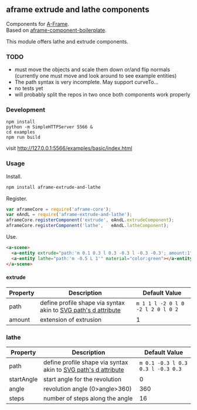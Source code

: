 ## aframe extrude and lathe components

Components for [A-Frame](https://aframe.io).  
Based on [aframe-component-boilerplate](https://github.com/ngokevin/aframe-component-boilerplate).

This module offers lathe and extrude components.



### TODO

* must move the objects and scale them down or/and flip normals (currently one must move and look around to see example entities)
* The path syntax is very incomplete. May support curveTo...
* no tests yet
* will probably split the repos in two once both components work properly


### Development

    npm install
    python -m SimpleHTTPServer 5566 &
    cd examples
    npm run build

visit <http://127.0.0.1:5566/examples/basic/index.html>



### Usage

Install.

```bash
npm install aframe-extrude-and-lathe
```

Register.

```js
var aframeCore = require('aframe-core');
var eAndL = require('aframe-extrude-and-lathe');
aframeCore.registerComponent('extrude', eAndL.extrudeComponent);
aframeCore.registerComponent('lathe',   eAndL.latheComponent);
```

Use.

```html
<a-scene>
  <a-entity extrude="path:'m 0.1 0.3 l 0.3 -0.3 l -0.3 -0.3'; amount:1" material="color:blue"></a-entity>
  <a-entity lathe="path:'m -0.5 L 1'" material="color:green"></a-entity>
</a-scene>
```



#### extrude

| Property | Description | Default Value |
| -------- | ----------- | ------------- |
| path     | define profile shape via syntax akin to [SVG path's d attribute](http://www.w3.org/TR/SVG/paths.html)            | `m 1 1 l -2 0 l 0 -2 l 2 0 l 0 2` |
| amount   | extension of extrusion |  1 |


### lathe

| Property | Description | Default Value |
| -------- | ----------- | ------------- |
| path     | define profile shape via syntax akin to [SVG path's d attribute](http://www.w3.org/TR/SVG/paths.html)            | `m 0.1 -0.3 l 0.3 0.3 l -0.3 0.3`  |
| startAngle   | start angle for the revolution   |    0 |
| angle        | revolution angle (0>angle>360)   |  360 |
| steps        | number of steps along the angle  |   16 |
